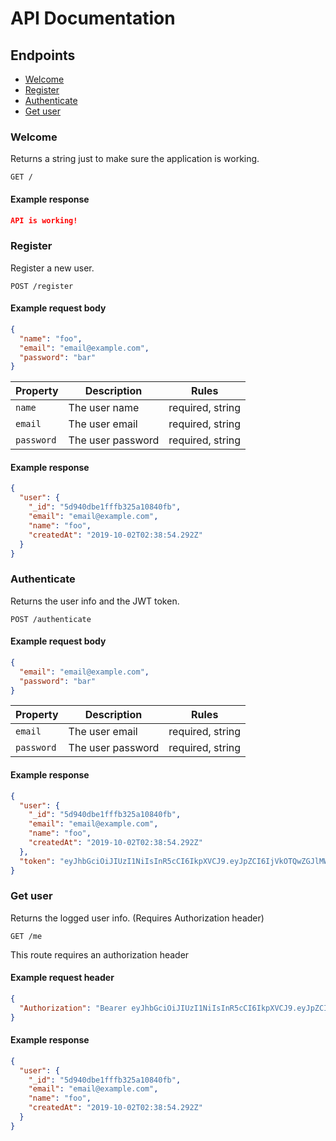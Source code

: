 # API Documentation

## Endpoints
- [Welcome](#Welcome)
- [Register](#Register)
- [Authenticate](#Authenticate)
- [Get user](#Get-user)

### Welcome

Returns a string just to make sure the application is working.

```endpoint
GET /
```
#### Example response

```json
API is working!
```

### Register

Register a new user.
```endpoint
POST /register
```

#### Example request body

```json
{
  "name": "foo",
  "email": "email@example.com",
  "password": "bar"
}
```

Property | Description | Rules
---|---|---
`name` | The user name | required, string
`email` | The user email | required, string
`password` | The user password | required, string

#### Example response

```json
{
  "user": {
    "_id": "5d940dbe1fffb325a10840fb",
    "email": "email@example.com",
    "name": "foo",
    "createdAt": "2019-10-02T02:38:54.292Z"
  }
}
```

### Authenticate

Returns the user info and the JWT token.
```endpoint
POST /authenticate
```

#### Example request body

```json
{
  "email": "email@example.com",
  "password": "bar"
}
```

Property | Description | Rules
---|---|---
`email` | The user email | required, string
`password` | The user password | required, string

#### Example response

```json
{
  "user": {
    "_id": "5d940dbe1fffb325a10840fb",
    "email": "email@example.com",
    "name": "foo",
    "createdAt": "2019-10-02T02:38:54.292Z"
  },
  "token": "eyJhbGciOiJIUzI1NiIsInR5cCI6IkpXVCJ9.eyJpZCI6IjVkOTQwZGJlMWZmZmIzMjVhMTA4NDBmYiIsImlhdCI6MTU2OTk4NDI4OCwiZXhwIjoxNTcwMDcwNjg4fQ.jOQhNmaYiyx-qV3VFhSPiicWevAwBpnd64pm6rqOsb4"
}
```

### Get user

Returns the logged user info. (Requires Authorization header)
```endpoint
GET /me
```
This route requires an authorization header

#### Example request header

```json
{
  "Authorization": "Bearer eyJhbGciOiJIUzI1NiIsInR5cCI6IkpXVCJ9.eyJpZCI6IjVkOTQwZGJlMWZmZmIzMjVhMTA4NDBmYiIsImlhdCI6MTU2OTk4NDI4OCwiZXhwIjoxNTcwMDcwNjg4fQ.jOQhNmaYiyx-qV3VFhSPiicWevAwBpnd64pm6rqOsb4"
}
```

#### Example response

```json
{
  "user": {
    "_id": "5d940dbe1fffb325a10840fb",
    "email": "email@example.com",
    "name": "foo",
    "createdAt": "2019-10-02T02:38:54.292Z"
  }
}
```
